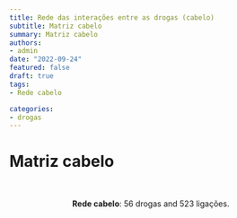 ```yaml
---
title: Rede das interações entre as drogas (cabelo)
subtitle: Matriz cabelo
summary: Matriz cabelo
authors:
- admin
date: "2022-09-24"
featured: false
draft: true
tags: 
- Rede cabelo

categories:
- drogas
---
```


<script type="text/javascript" src="https://d3js.org/d3.v6.min.js"></script>
<!-- <script type="text/javascript" src="js/formatter.js"> </script> -->
<link rel="stylesheet" type="text/css" href="css/style.css">

# Matriz cabelo

<div id="rede_cabelo"></div>
<script type="text/javascript" src="js/rede_cabelo.js"> </script>
<br>
<p style="text-align: center"><b>Rede cabelo</b>: 56 drogas and 523 ligações.<p/><br>